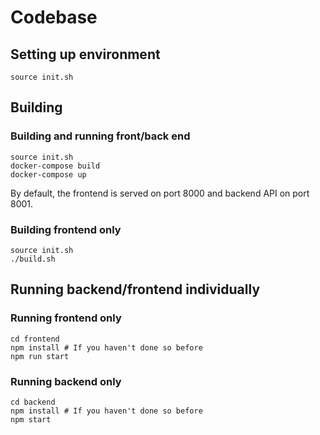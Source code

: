 # Codebase

## Setting up environment

    source init.sh

## Building

### Building and running front/back end

    source init.sh
    docker-compose build
    docker-compose up

By default, the frontend is served on port 8000 and backend API on port 8001.

### Building frontend only

    source init.sh
    ./build.sh

## Running backend/frontend individually

### Running frontend only

    cd frontend
    npm install # If you haven't done so before
    npm run start

### Running backend only

    cd backend
    npm install # If you haven't done so before
    npm start
